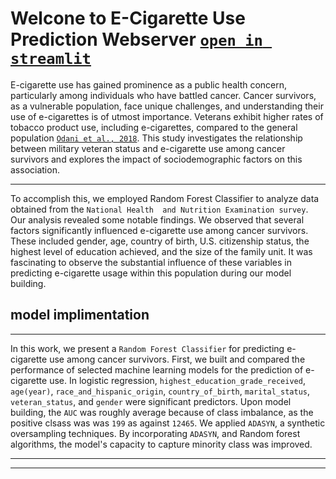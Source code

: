 # Welcone to E-Cigarette Use Prediction Webserver [`open in streamlit`](https://e-cigarette-use-prediction-app.streamlit.app/)  
E-cigarette use has gained prominence as a public health concern, 
particularly among individuals who have battled cancer. Cancer survivors, 
as a vulnerable population, face unique challenges, and understanding their 
use of e-cigarettes is of utmost importance. Veterans exhibit higher rates of tobacco 
product use, including e-cigarettes, compared to the general population [`Odani et al., 2018`](https://doi.org/10.15585/mmwr.mm6701a2). 
This study investigates the relationship between military veteran status and e-cigarette use among cancer survivors and explores the impact of sociodemographic factors on this association.
***   
To accomplish this, we employed Random Forest Classifier to analyze data obtained from the `National Health 
and Nutrition Examination survey`. Our analysis revealed some notable findings. We observed that several factors 
significantly influenced e-cigarette use among cancer survivors. These included gender, age, country of birth, U.S. 
citizenship status, the highest level of education achieved, and the size of the family unit. It was fascinating to observe the 
substantial influence of these variables in predicting e-cigarette usage within this population during our model building.    
## model implimentation  
***
In this work, we present a `Random Forest Classifier` for predicting e-cigarette use among cancer survivors. First, we built and compared the performance of selected machine learning models for the
prediction of e-cigarette use. In logistic regression, `highest_education_grade_received`, `age(year)`, `race_and_hispanic_origin`,
`country_of_birth`, `marital_status`, `veteran_status`, and `gender` were significant predictors. 
Upon model building, the `AUC` was roughly average because of class imbalance, as the positive clsass was 
was `199` as against `12465`. We applied `ADASYN`, a synthetic oversampling techniques. By incorporating `ADASYN`, and Random forest algorithms, the model's capacity to capture minority class was improved.    
***    
***
